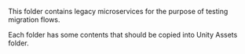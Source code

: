 This folder contains legacy microservices for the purpose of testing migration flows. 

Each folder has some contents that should be copied into Unity Assets folder. 